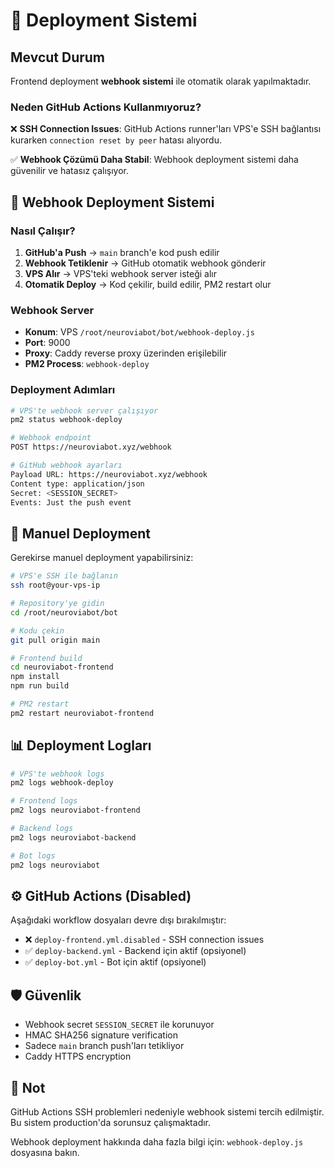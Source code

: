 # 🚀 Deployment Sistemi

## Mevcut Durum

Frontend deployment **webhook sistemi** ile otomatik olarak yapılmaktadır.

### Neden GitHub Actions Kullanmıyoruz?

❌ **SSH Connection Issues**: GitHub Actions runner'ları VPS'e SSH bağlantısı kurarken `connection reset by peer` hatası alıyordu.

✅ **Webhook Çözümü Daha Stabil**: Webhook deployment sistemi daha güvenilir ve hatasız çalışıyor.

## 📡 Webhook Deployment Sistemi

### Nasıl Çalışır?

1. **GitHub'a Push** → `main` branch'e kod push edilir
2. **Webhook Tetiklenir** → GitHub otomatik webhook gönderir
3. **VPS Alır** → VPS'teki webhook server isteği alır
4. **Otomatik Deploy** → Kod çekilir, build edilir, PM2 restart olur

### Webhook Server

- **Konum**: VPS `/root/neuroviabot/bot/webhook-deploy.js`
- **Port**: 9000
- **Proxy**: Caddy reverse proxy üzerinden erişilebilir
- **PM2 Process**: `webhook-deploy`

### Deployment Adımları

```bash
# VPS'te webhook server çalışıyor
pm2 status webhook-deploy

# Webhook endpoint
POST https://neuroviabot.xyz/webhook

# GitHub webhook ayarları
Payload URL: https://neuroviabot.xyz/webhook
Content type: application/json
Secret: <SESSION_SECRET>
Events: Just the push event
```

## 🔄 Manuel Deployment

Gerekirse manuel deployment yapabilirsiniz:

```bash
# VPS'e SSH ile bağlanın
ssh root@your-vps-ip

# Repository'ye gidin
cd /root/neuroviabot/bot

# Kodu çekin
git pull origin main

# Frontend build
cd neuroviabot-frontend
npm install
npm run build

# PM2 restart
pm2 restart neuroviabot-frontend
```

## 📊 Deployment Logları

```bash
# VPS'te webhook logs
pm2 logs webhook-deploy

# Frontend logs
pm2 logs neuroviabot-frontend

# Backend logs
pm2 logs neuroviabot-backend

# Bot logs
pm2 logs neuroviabot
```

## ⚙️ GitHub Actions (Disabled)

Aşağıdaki workflow dosyaları devre dışı bırakılmıştır:

- ❌ `deploy-frontend.yml.disabled` - SSH connection issues
- ✅ `deploy-backend.yml` - Backend için aktif (opsiyonel)
- ✅ `deploy-bot.yml` - Bot için aktif (opsiyonel)

## 🛡️ Güvenlik

- Webhook secret `SESSION_SECRET` ile korunuyor
- HMAC SHA256 signature verification
- Sadece `main` branch push'ları tetikliyor
- Caddy HTTPS encryption

## 📝 Not

GitHub Actions SSH problemleri nedeniyle webhook sistemi tercih edilmiştir. Bu sistem production'da sorunsuz çalışmaktadır.

Webhook deployment hakkında daha fazla bilgi için: `webhook-deploy.js` dosyasına bakın.

